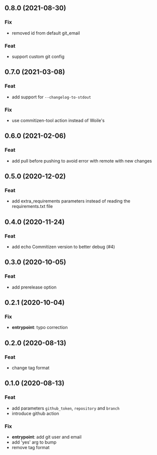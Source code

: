 ## 0.8.0 (2021-08-30)

### Fix

- removed id from default git_email

### Feat

- support  custom git config

## 0.7.0 (2021-03-08)

### Feat

- add support for `--changelog-to-stdout`

### Fix

- use commitizen-tool action instead of Woile's

## 0.6.0 (2021-02-06)

### Feat

- add pull before pushing to avoid error with remote with new changes

## 0.5.0 (2020-12-02)

### Feat

- add extra_requirements parameters instead of reading the requirements.txt file

## 0.4.0 (2020-11-24)

### Feat

- add echo Commitizen version to better debug (#4)

## 0.3.0 (2020-10-05)

### Feat

- add prerelease option

## 0.2.1 (2020-10-04)

### Fix

- **entrypoint**: typo correction

## 0.2.0 (2020-08-13)

### Feat

- change tag format

## 0.1.0 (2020-08-13)

### Feat

- add parameters `github_token`, `repository` and `branch`
- introduce github action

### Fix

- **entrypoint**: add git user and email
- add 'yes' arg to bump
- remove tag format

